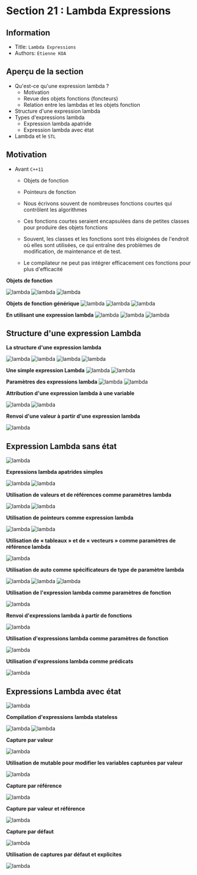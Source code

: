 Section 21 : Lambda Expressions
===

## Information
- Title:  `Lambda Expressions`
- Authors:  `Etienne KOA`


## Aperçu de la section

+ Qu'est-ce qu'une expression lambda ?
   + Motivation
   + Revue des objets fonctions (foncteurs)
   + Relation entre les lambdas et les objets fonction
+ Structure d'une expression lambda
+ Types d'expressions lambda
   + Expression lambda apatride
   + Expression lambda avec état
+ Lambda et le `STL`

## Motivation

+ Avant `C++11`
   + Objets de fonction
   + Pointeurs de fonction

   + Nous écrivons souvent de nombreuses fonctions courtes qui contrôlent les algorithmes
   + Ces fonctions courtes seraient encapsulées dans de petites classes pour produire des objets fonctions
   + Souvent, les classes et les fonctions sont très éloignées de l'endroit où elles sont utilisées, ce qui entraîne des problèmes de modification, de maintenance et de test.
   + Le compilateur ne peut pas intégrer efficacement ces fonctions pour plus d'efficacité

**Objets de fonction**

![lambda](images/image1.jpeg)
![lambda](images/image2.jpeg)
![lambda](images/image3.jpeg)


**Objets de fonction générique**
![lambda](images/image4.jpeg)
![lambda](images/image5.jpeg)
![lambda](images/image6.jpeg)

**En utilisant une expression lambda**
![lambda](images/image6.jpeg)
![lambda](images/image7.jpeg)
![lambda](images/image8.jpeg)



## Structure d'une expression Lambda

**La structure d'une expression lambda**

![lambda](images/image9.jpeg)
![lambda](images/image10.jpeg)
![lambda](images/image11.jpeg)
![lambda](images/image12.jpeg)


**Une simple expression Lambda**
![lambda](images/image13.jpeg)
![lambda](images/image14.jpeg)


**Paramètres des expressions lambda**
![lambda](images/image15.jpeg)
![lambda](images/image16.jpeg)


**Attribution d'une expression lambda à une variable**

![lambda](images/image17.jpeg)
![lambda](images/image18.jpeg)


**Renvoi d'une valeur à partir d'une expression lambda**

![lambda](images/image19.jpeg)


## Expression Lambda sans état

![lambda](images/image20.jpeg)


**Expressions lambda apatrides simples**

![lambda](images/image21.jpeg)
![lambda](images/image22.jpeg)


**Utilisation de valeurs et de références comme paramètres lambda**

![lambda](images/image23.jpeg)
![lambda](images/image24.jpeg)

**Utilisation de pointeurs comme expression lambda**

![lambda](images/image25.jpeg)
![lambda](images/image26.jpeg)

**Utilisation de « tableaux » et de « vecteurs » comme paramètres de référence lambda**

![lambda](images/image27.jpeg)


**Utilisation de auto comme spécificateurs de type de paramètre lambda**

![lambda](images/image28.jpeg)
![lambda](images/image29.jpeg)
![lambda](images/image30.jpeg)


**Utilisation de l'expression lambda comme paramètres de fonction**

![lambda](images/image31.jpeg)


**Renvoi d'expressions lambda à partir de fonctions**

![lambda](images/image32.jpeg)


**Utilisation d'expressions lambda comme paramètres de fonction**

![lambda](images/image33.jpeg)


**Utilisation d'expressions lambda comme prédicats**

![lambda](images/image34.jpeg)


## Expressions Lambda avec état

![lambda](images/image35.jpeg)


**Compilation d'expressions lambda stateless**

![lambda](images/image35a.jpeg)
![lambda](images/image36.jpeg)

**Capture par valeur**

![lambda](images/image37.jpeg)


**Utilisation de mutable pour modifier les variables capturées par valeur**

![lambda](images/image38.jpeg)


**Capture par référence**

![lambda](images/image38a.jpeg)

**Capture par valeur et référence**

![lambda](images/image40.jpeg)

**Capture par défaut**

![lambda](images/image41.jpeg)

**Utilisation de captures par défaut et explicites**

![lambda](images/image42.jpeg)


